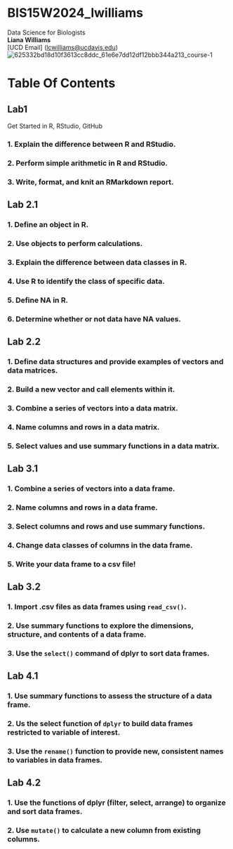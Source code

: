 # BIS15W2024_lwilliams
Data Science for Biologists  
**Liana Williams**  
[UCD Email] (lcwilliams@ucdavis.edu)  
![625332bd18d10f3613cc8ddc_61e6e7dd12df12bbb344a213_course-1](https://github.com/lianacdubs/BIS15W2024_lwilliams/assets/139722683/3ebba0f3-2552-40b1-bbbc-d02a7a89401f)  
# **Table Of Contents**  
## Lab1   
Get Started in R, RStudio, GitHub  

### 1. Explain the difference between R and RStudio.    
### 2. Perform simple arithmetic in R and RStudio.    
### 3. Write, format, and knit an RMarkdown report.   
## Lab 2.1  

### 1. Define an object in R.    
### 2. Use objects to perform calculations.    
### 3. Explain the difference between data classes in R.    
### 4. Use R to identify the class of specific data.    
### 5. Define NA in R.    
### 6. Determine whether or not data have NA values.    
## Lab 2.2  

### 1. Define data structures and provide examples of vectors and data matrices.    
### 2. Build a new vector and call elements within it.    
### 3. Combine a series of vectors into a data matrix.    
### 4. Name columns and rows in a data matrix.    
### 5. Select values and use summary functions in a data matrix.   
## Lab 3.1  
  
### 1. Combine a series of vectors into a data frame.    
### 2. Name columns and rows in a data frame.    
### 3. Select columns and rows and use summary functions.     
### 4. Change data classes of columns in the data frame.    
### 5. Write your data frame to a csv file!    
## Lab 3.2  

### 1. Import .csv files as data frames using `read_csv()`.    
### 2. Use summary functions to explore the dimensions, structure, and contents of a data frame.    
### 3. Use the `select()` command of dplyr to sort data frames.    
## Lab 4.1  

### 1. Use summary functions to assess the structure of a data frame.    
### 2. Us the select function of `dplyr` to build data frames restricted to variable of interest.    
### 3. Use the `rename()` function to provide new, consistent names to variables in data frames.    
## Lab 4.2  
 
### 1. Use the functions of dplyr (filter, select, arrange) to organize and sort data frames.    
### 2. Use `mutate()` to calculate a new column from existing columns.   
